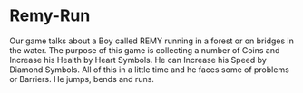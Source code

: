 # Remy-Run
 Our game talks about a Boy called REMY running in a forest or on bridges in the water. The purpose of this game is collecting a number of Coins and Increase his Health by Heart Symbols. He can Increase his Speed by Diamond Symbols. All of this in a little time and he faces some of problems or Barriers. He jumps, bends and runs.
